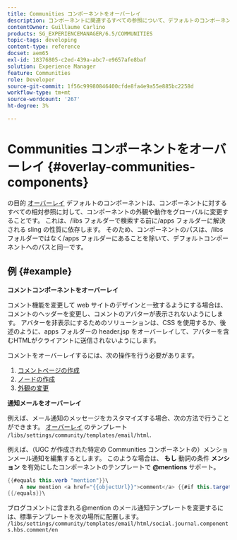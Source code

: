 ```yaml
---
title: Communities コンポーネントをオーバーレイ
description: コンポーネントに関連するすべての参照について、デフォルトのコンポーネントをオーバーレイして、コンポーネントの外観や動作をグローバルに変更する方法を説明します。
contentOwner: Guillaume Carlino
products: SG_EXPERIENCEMANAGER/6.5/COMMUNITIES
topic-tags: developing
content-type: reference
docset: aem65
exl-id: 18376805-c2ed-439a-abc7-e9657afe8baf
solution: Experience Manager
feature: Communities
role: Developer
source-git-commit: 1f56c99980846400cfde8fa4e9a55e885bc2258d
workflow-type: tm+mt
source-wordcount: '267'
ht-degree: 3%

---
```


# Communities コンポーネントをオーバーレイ {#overlay-communities-components}

の目的 [オーバーレイ](/help/communities/client-customize.md#overlays) デフォルトのコンポーネントは、コンポーネントに対するすべての相対参照に対して、コンポーネントの外観や動作をグローバルに変更することです。 これは、/libs フォルダーで検索する前に/apps フォルダーに解決される sling の性質に依存します。 そのため、コンポーネントのパスは、/libs フォルダーではなく/apps フォルダーにあることを除いて、デフォルトコンポーネントへのパスと同一です。

## 例 {#example}

**コメントコンポーネントをオーバーレイ**

コメント機能を変更して web サイトのデザインと一致するようにする場合は、コメントのヘッダーを変更し、コメントのアバターが表示されないようにします。 アバターを非表示にするためのソリューションは、CSS を使用するか、後述のように、apps フォルダーの header.jsp をオーバーレイして、アバターを含むHTMLがクライアントに送信されないようにします。

コメントをオーバーレイするには、次の操作を行う必要があります。

1. [コメントページの作成](/help/communities/overlay-create-comments-page.md)
1. [ノードの作成](/help/communities/overlay-create-nodes.md)
1. [外観の変更](/help/communities/overlay-alter-appearance.md)

**通知メールをオーバーレイ**

例えば、メール通知のメッセージをカスタマイズする場合、次の方法で行うことができます。 [オーバーレイ](/help/communities/client-customize.md#overlays) のテンプレート `/libs/settings/community/templates/email/html`.

例えば、（UGC が作成された特定の Communities コンポーネントの）メンションメール通知を編集するとします。 このような場合は、 **もし** 動詞の条件 **メンション** を有効にしたコンポーネントのテンプレートで **@mentions** サポート。

```java
{{#equals this.verb "mention"}}\
    A new mention <a href="{{objectUrl}}">comment</a> {{#if this.target.properties.[jcr:title]}}to the article "{{{target.displayName}}}" {{/if}}was added by {{{user.name}}} on {{dateUtil this.published format="EEE, d MMM yyyy HH:mm:ss z"}}.\n \
{{/equals}}\
```

ブログコメントに含まれる@mention のメール通知テンプレートを変更するには、標準テンプレートを次の場所に配置します。 `/libs/settings/community/templates/email/html/social.journal.components.hbs.comment/en`
